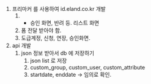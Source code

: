 1. 프리마커 를 사용하여 id.eland.co.kr 개발
	1. + 승인 화면, 반려 등. 리스트 화면
	2. 폼 전달 받아야 함.
	3. 도급계정, 신청, 연장, 승인화면.
2. api 개발
	1. json 정보 받아서 db 에 저장하기
		1. json list 로 저장
		2. custom_group, custom_user, custom_attribute
		3. startdate, enddate -> 임의로 확인.